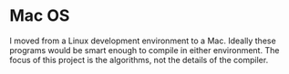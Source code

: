 # Mac OS

I moved from a Linux development environment to a Mac.
Ideally these programs would be smart enough to compile in either environment.
The focus of this project is the algorithms, not the details of the compiler.